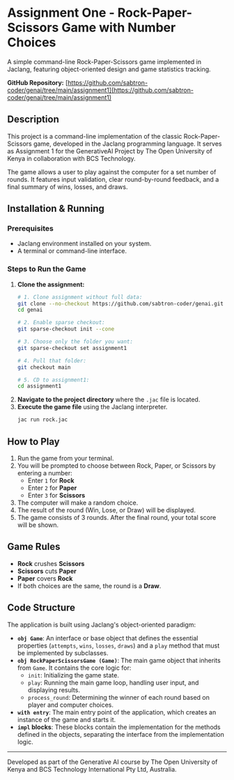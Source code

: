 # Assignment One - Rock-Paper-Scissors Game with Number Choices

A simple command-line Rock-Paper-Scissors game implemented in Jaclang, featuring object-oriented design and game statistics tracking.

**GitHub Repository:** [https://github.com/sabtron-coder/genai/tree/main/assignment1](https://github.com/sabtron-coder/genai/tree/main/assignment1)

## Description

This project is a command-line implementation of the classic Rock-Paper-Scissors game, developed in the Jaclang programming language. It serves as Assignment 1 for the GenerativeAI Project by The Open University of Kenya in collaboration with BCS Technology.

The game allows a user to play against the computer for a set number of rounds. It features input validation, clear round-by-round feedback, and a final summary of wins, losses, and draws.

## Installation & Running

### Prerequisites
- Jaclang environment installed on your system.
- A terminal or command-line interface.

### Steps to Run the Game
1.  **Clone the assignment:**
    ```bash
    # 1. Clone assignment without full data:
	git clone --no-checkout https://github.com/sabtron-coder/genai.git
	cd genai

	# 2. Enable sparse checkout:
	git sparse-checkout init --cone

	# 3. Choose only the folder you want:
	git sparse-checkout set assignment1

	# 4. Pull that folder:
	git checkout main
	
	# 5. CD to assignment1:
	cd assignment1
    ```
2.  **Navigate to the project directory** where the `.jac` file is located.
3.  **Execute the game file** using the Jaclang interpreter.
    ```bash
    jac run rock.jac
    ```

## How to Play

1.  Run the game from your terminal.
2.  You will be prompted to choose between Rock, Paper, or Scissors by entering a number:
    -   Enter `1` for **Rock**
    -   Enter `2` for **Paper**
    -   Enter `3` for **Scissors**
3.  The computer will make a random choice.
4.  The result of the round (Win, Lose, or Draw) will be displayed.
5.  The game consists of 3 rounds. After the final round, your total score will be shown.

## Game Rules

-   **Rock** crushes **Scissors**
-   **Scissors** cuts **Paper**
-   **Paper** covers **Rock**
-   If both choices are the same, the round is a **Draw**.

## Code Structure

The application is built using Jaclang's object-oriented paradigm:

-   **`obj Game`**: An interface or base object that defines the essential properties (`attempts`, `wins`, `losses`, `draws`) and a `play` method that must be implemented by subclasses.
-   **`obj RockPaperScissorsGame (Game)`**: The main game object that inherits from `Game`. It contains the core logic for:
    -   `init`: Initializing the game state.
    -   `play`: Running the main game loop, handling user input, and displaying results.
    -   `process_round`: Determining the winner of each round based on player and computer choices.
-   **`with entry`**: The main entry point of the application, which creates an instance of the game and starts it.
-   **`impl` blocks**: These blocks contain the implementation for the methods defined in the objects, separating the interface from the implementation logic.

---

Developed as part of the Generative AI course by The Open University of Kenya and BCS Technology International Pty Ltd, Australia.